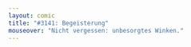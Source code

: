 ```yaml
---
layout: comic
title: "#3141: Begeisterung"
mouseover: "Nicht vergessen: unbesorgtes Winken."
---
```

